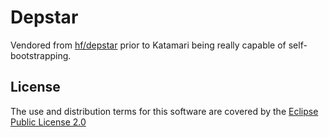 # Depstar

Vendored from [hf/depstar](https://github.com/healthfinch/depstar) prior to Katamari being really capable of self-bootstrapping.

## License

The use and distribution terms for this software are covered by the
[Eclipse Public License 2.0](https://www.eclipse.org/org/documents/epl-2.0/EPL-2.0.html)
